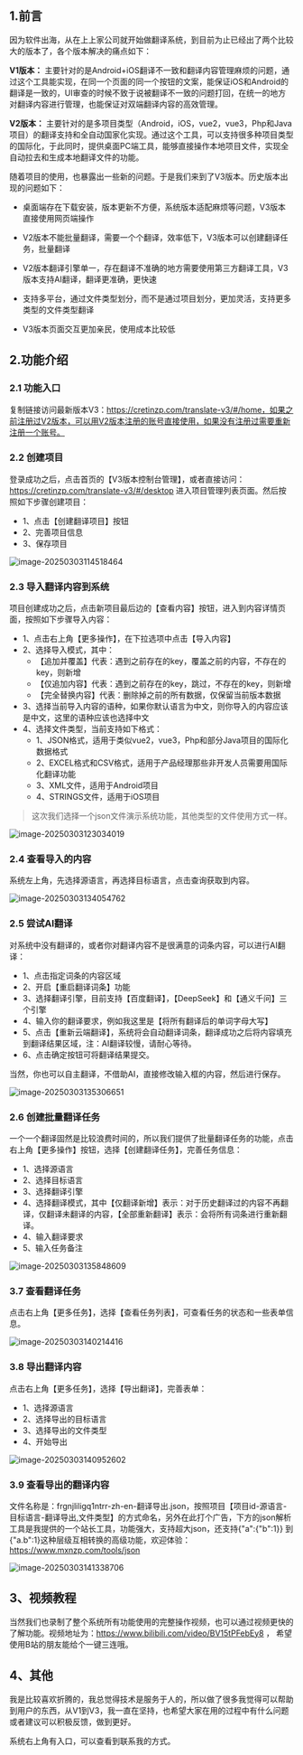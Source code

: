 ## 1.前言

因为软件出海，从在上上家公司就开始做翻译系统，到目前为止已经出了两个比较大的版本了，各个版本解决的痛点如下：

**V1版本：** 主要针对的是Android+iOS翻译不一致和翻译内容管理麻烦的问题，通过这个工具能实现，在同一个页面的同一个按钮的文案，能保证iOS和Android的翻译是一致的，UI审查的时候不致于说被翻译不一致的问题打回，在统一的地方对翻译内容进行管理，也能保证对双端翻译内容的高效管理。

**V2版本：** 主要针对的是多项目类型（Android，iOS，vue2，vue3，Php和Java项目）的翻译支持和全自动国家化实现。通过这个工具，可以支持很多种项目类型的国际化，于此同时，提供桌面PC端工具，能够直接操作本地项目文件，实现全自动拉去和生成本地翻译文件的功能。

随着项目的使用，也暴露出一些新的问题。于是我们来到了V3版本。历史版本出现的问题如下：

+ 桌面端存在下载安装，版本更新不方便，系统版本适配麻烦等问题，V3版本直接使用网页端操作

+ V2版本不能批量翻译，需要一个个翻译，效率低下，V3版本可以创建翻译任务，批量翻译

+ V2版本翻译引擎单一，存在翻译不准确的地方需要使用第三方翻译工具，V3版本支持AI翻译，翻译更准确，更快速

+ 支持多平台，通过文件类型划分，而不是通过项目划分，更加灵活，支持更多类型的文件类型翻译

+ V3版本页面交互更加亲民，使用成本比较低

## 2.功能介绍

### 2.1 功能入口

复制链接访问最新版本V3：https://cretinzp.com/translate-v3/#/home，如果之前注册过V2版本，可以用V2版本注册的账号直接使用，如果没有注册过需要重新注册一个账号。

### 2.2 创建项目

登录成功之后，点击首页的【V3版本控制台管理】，或者直接访问：https://cretinzp.com/translate-v3/#/desktop 进入项目管理列表页面。然后按照如下步骤创建项目：

+ 1、点击【创建翻译项目】按钮
+ 2、完善项目信息
+ 3、保存项目

![image-20250303114518464](./images/image-20250303114518464.png)

### 2.3 导入翻译内容到系统

项目创建成功之后，点击新项目最后边的【查看内容】按钮，进入到内容详情页面，按照如下步骤导入内容：

+ 1、点击右上角【更多操作】，在下拉选项中点击【导入内容】
+ 2、选择导入模式，其中：
  + 【追加并覆盖】代表：遇到之前存在的key，覆盖之前的内容，不存在的key，则新增
  + 【仅追加内容】代表：遇到之前存在的key，跳过，不存在的key，则新增
  + 【完全替换内容】代表：删除掉之前的所有数据，仅保留当前版本数据
+ 3、选择当前导入内容的语种，如果你默认语言为中文，则你导入的内容应该是中文，这里的语种应该也选择中文
+ 4、选择文件类型，当前支持如下格式：
  + 1、JSON格式，适用于类似vue2，vue3，Php和部分Java项目的国际化数据格式
  + 2、EXCEL格式和CSV格式，适用于产品经理那些非开发人员需要用国际化翻译功能
  + 3、XML文件，适用于Android项目
  + 4、STRINGS文件，适用于iOS项目

> 这次我们选择一个json文件演示系统功能，其他类型的文件使用方式一样。

![image-20250303123034019](./images/image-20250303123034019.png)

### 2.4 查看导入的内容

系统左上角，先选择源语言，再选择目标语言，点击查询获取到内容。

![image-20250303134054762](./images/image-20250303134054762.png)

### 2.5 尝试AI翻译

对系统中没有翻译的，或者你对翻译内容不是很满意的词条内容，可以进行AI翻译：

+ 1、点击指定词条的内容区域
+ 2、开启【重启翻译词条】功能
+ 3、选择翻译引擎，目前支持【百度翻译】，【DeepSeek】和【通义千问】三个引擎
+ 4、输入你的翻译要求，例如我这里是【将所有翻译后的单词字母大写】
+ 5、点击【重新云端翻译】，系统将会自动翻译词条，翻译成功之后将内容填充到翻译结果区域，注：AI翻译较慢，请耐心等待。
+ 6、点击确定按钮可将翻译结果提交。

当然，你也可以自主翻译，不借助AI，直接修改输入框的内容，然后进行保存。

![image-20250303135306651](./images/image-20250303135306651.png)

### 2.6 创建批量翻译任务

一个一个翻译固然是比较浪费时间的，所以我们提供了批量翻译任务的功能，点击右上角【更多操作】按钮，选择【创建翻译任务】，完善任务信息：

+ 1、选择源语言
+ 2、选择目标语言
+ 3、选择翻译引擎
+ 4、选择翻译模式，其中【仅翻译新增】表示：对于历史翻译过的内容不再翻译，仅翻译未翻译的内容，【全部重新翻译】表示：会将所有词条进行重新翻译。
+ 4、输入翻译要求
+ 5、输入任务备注

![image-20250303135848609](./images/image-20250303135848609.png)

### 3.7 查看翻译任务

点击右上角【更多任务】，选择【查看任务列表】，可查看任务的状态和一些表单信息。

![image-20250303140214416](./images/image-20250303140214416.png)

### 3.8 导出翻译内容

点击右上角【更多任务】，选择【导出翻译】，完善表单：

+ 1、选择源语言
+ 2、选择导出的目标语言
+ 3、选择导出的文件类型
+ 4、开始导出

![image-20250303140952602](./images/image-20250303140952602.png)

### 3.9 查看导出的翻译内容

文件名称是：frgnjliligq1ntrr-zh-en-翻译导出.json，按照项目【项目id-源语言-目标语言-翻译导出,文件类型】的方式命名，另外在此打个广告，下方的json解析工具是我提供的一个站长工具，功能强大，支持超大json，还支持{"a":{"b":1}} 到 {"a.b":1}这种层级互相转换的高级功能，欢迎体验：https://www.mxnzp.com/tools/json

![image-20250303141338706](./images/image-20250303141338706.png)

## 3、视频教程

当然我们也录制了整个系统所有功能使用的完整操作视频，也可以通过视频更快的了解功能。视频地址为：https://www.bilibili.com/video/BV15tPFebEy8 ， 希望使用B站的朋友能给个一键三连哦。

## 4、其他

我是比较喜欢折腾的，我总觉得技术是服务于人的，所以做了很多我觉得可以帮助到用户的东西，从V1到V3，我一直在坚持，也希望大家在用的过程中有什么问题或者建议可以积极反馈，做到更好。

系统右上角有入口，可以查看到联系我的方式。
